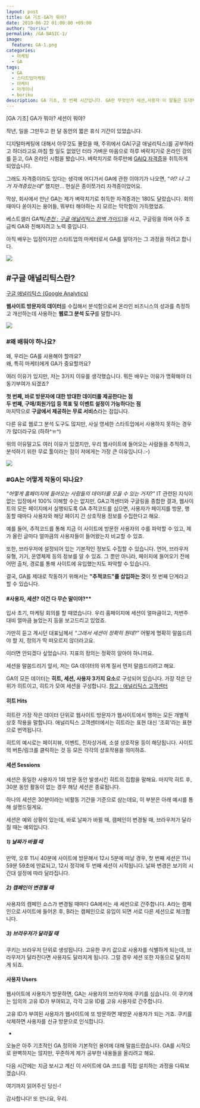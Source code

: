 ```yaml
---
layout: post
title: GA 기초-GA가 뭐야?
date: 2019-06-22 01:00:00 +09:00
author: "boriku"
permalink: /GA-BASIC-1/
image:
  feature: GA-1.png
categories:
  - 마케팅
  - GA
tags:
  - GA
  - 스타트업마케팅
  - 마케터
  - 마개이너
  - boriku
description: GA 기초, 첫 번째 시간입니다. GA란 무엇인가 세션,사용자 이 말들은 도대체 무슨 뜻인가? 아주 기본적인 GA 용어부터 공부해봅시다-!
---
```

[GA 기초] GA가 뭐야? 세션이 뭐야?


작년, 일을 그만두고 한 달 동안의 짧은 휴식 기간이 있었습니다.

디지털마케팅에 대해서 아무것도 몰랐을 때, 주위에서 GA(구글 애널리틱스)를 공부하라고 하더라고요.마침 할 일도 없었던 터라 가벼운 마음으로 하루 벼락치기로 온라인 강의를 듣고, GA 온라인 시험을 봤습니다. 벼락치기로 하루만에 [GAIQ 자격증](https://academy.exceedlms.com/student/path/2938)을 취득하게 되었습니다.

그래도 자격증이라도 있다는 생각에 어디가서 GA에 관한 이야기가 나오면, *“어? 나 그거 자격증있는데”* 했지만... 현실은 종이쪼가리 자격증이었어요.

막상, 회사에서 만난 GA는 제가 벼락치기로 취득한 자격증과는 180도 달랐습니다. 회의 때마다 쏟아지는 용어들, 뭐부터 해야하는 지 모르는 막막함이 가득했었죠.

베스트셀러 GA책[*(추천 : 구글 애널리틱스 완벽 가이드)*](http://www.yes24.com/Product/goods/57571638)을 사고, 구글링을 하며 아주 조금씩 GA와 친해지려고 노력 중입니다.

아직 배우는 입장이지만 스타트업의 마케터로서 GA를 알아가는 그 과정을 하려고 합니다.

![](https://marketingplatform.google.com/about/static/images/gmp/analytics-smb-benefit.jpg)

## #구글 애널리틱스란?

[구글 애널리틱스 (Google Analytics)](https://marketingplatform.google.com/about/analytics/?hl=ko)

**웹사이트 방문자의 데이터**를 수집해서 분석함으로써 온라인 비즈니스의 성과를 측정하고 개선하는데 사용하는 **웹로그 분석 도구**를 말합니다.

![](https://lh3.googleusercontent.com/wbnehcVJ-VSc239trOgl_DZYXxAbBAoJCn4tJNGIseAMC4M2gxaqToKDaQBpElOqEQI)

### #왜 배워야 하나요?
왜, 우리는 GA를 사용해야 할까요?<br>
왜, 특히 마케터에게 GA가 중요할까요?

여러 이유가 있지만, 저는 3가지 이유를 생각했습니다.
뭐든 배우는 이유가 명확해야 더 동기부여가 되겠죠?

**첫 번째, 바로 방문자에 대한 방대한 데이터를 제공한다는 점**<br>
**두 번째, 구매/회원가입 등 목표 및 이벤트 설정이 가능하다는 점**<br>
마지막으로 **구글에서 제공하는 무료 서비스**라는 점입니다.<br>

다른 유료 웹로그 분석 도구도 많지만, 사실 영세한 스타트업에서 사용하지 못하는 경우가 많더라구요 (하하^ㅠ^)

위의 이유말고도 여러 이유가 있겠지만, 우리 웹사이트에 들어오는 사람들을 추적하고, 분석하기 위한 무료 툴이라는 점이 저에게는 가장 큰 이유입니다.:-)

![](https://marketingplatform.google.com/about/static/images/gmp/product-benefits-feature-tout.jpg)

### **#GA는 어떻게 작동이 되나요?**
*“어떻게 홈페이지에 들어오는 사람들의 데이터를 모을 수 있는 거지?”*
IT 관련된 지식이 없는 입장에서 100% 이해할 수는 없지만, GA고객센터와 구글링을 종합한 결과,
웹사이트의 모든 페이지에서 실행되도록 GA 추적코드를 심으면, 사용자가 페이지를 방문, 행동할 때마다 사용자와 해당 페이지 간 상호작용 정보를 수집한다고 해요.

예를 들어, 추적코드를 통해 지금 이 사이트에 방문한 사용자의 수를 파악할 수 있고, 제가 올린 글마다 얼마큼의 사용자들이 들어왔는지 비교할 수 있죠.

또한, 브라우저에 설정되어 있는 기본적인 정보도 수집할 수 있습니다. 언어, 브라우저 유형, 기기, 운영체제 등의 정보를 알 수 있죠. 그 뿐만 아니라, 페이지에 들어오기 전에 어떤 출처, 경로를 통해 사이트에 유입했는지도 파악할 수 있습니다.

결국, GA를 제대로 작동하기 위해서는 **"추적코드"를 삽입하는 것**이 첫 번째 단계라고 할 수 있습니다.


#### #사용자, 세션? 이건 다 무슨 말이야?**
입사 초기, 마케팅 회의를 할 때였습니다. 우리 홈페이지에 세션이 얼마큼이고, 저번주 대비 얼마큼 늘었는지 등을 보고드리고 있었죠.

가만히 듣고 계시던 대표님께서 *“그래서 세션이 정확히 뭔데?”*
어떻게 명확히 말씀드려야 할 지, 정의가 딱 떠오르지 않더라고요.

이러면 안되겠다 싶었습니다. 지표의 정의는 정확히 알아야 하니까요.

세션을 말씀드리기 앞서, 저는 GA 데이터의 위계 질서 먼저 말씀드리려고 해요.

GA의 모든 데이터는 **히트, 세션, 사용자 3가지 요소**로 구성되어 있습니다. 가장 작은 단위가 히트이고, 히트가 모여 세션을 구성합니다.
[참고 : 애널리틱스 고객센터](https://support.google.com/analytics/answer/6086082?hl=ko)

#### 히트 Hits

히트란 가장 작은 데이터 단위로 웹사이트 방문자가 웹사이트에서 행하는 모든 개별적 상호 작용을 말합니다. 애널리틱스 고객센터에서는 히트라는 표현 대신 '조회'라는 표현으로 번역됩니다.

히트의 예시로는 페이지뷰, 이벤트, 전자상거래, 소셜 상호작용 등이 해당됩니다. 사이트의 버튼/링크를 클릭하는 것 등 모든 각각의 상호작용을 의미하죠.

#### **세션 Sessions**

세션은 동일한 사용자가 1회 방문 동안 발생시킨 히트의 집합을 말해요. 마지막 히트 후, 30분 동안 활동이 없는 경우 해당 세션은 종료됩니다.

하나의 세션은 30분이라는 비활동 기간을 기준으로 삼는데요, 이 부분은 아래 예시를 통해 설명드릴게요.

세션은 예외 상황이 있는데, 바로 날짜가 바뀔 때, 캠페인이 변경될 때, 브라우저가 달라질 때는 예외입니다.

##### 1) 날짜가 바뀔 때

만약, 오후 11시 40분에 사이트에 방문해서 12시 5분에 떠날 경우, 첫 번째 세션은 11시 59분 59초에 만료되고, 12시 정각에 두 번째 세션이 시작됩니다. 날짜 변경은 보기의 시간대 설정에 따라 달라집니다.



##### 2) 캠페인이 변경될 때

사용자의 캠페인 소스가 변경될 때마다 GA에서는 새 세션으로 간주합니다. A라는 캠페인으로 사이트에 들어온 후, B라는 캠페인으로 유입이 되면 서로 다른 세션으로 체크합니다.



##### 3) 브라우저가 달라질 때

쿠키는 브라우저 단위로 생성됩니다. 고유한 쿠키 값으로 사용자를 식별하게 되는데, 브라우저가 달라진다면 사용자도 달라지게 됩니다. 그럴 경우 세션 또한 자동으로 달라지게 되죠.



#### **사용자 Users**

웹사이트에 사용자가 방문하면, GA는 사용자의 브라우저에 쿠키를 심습니다. 이 쿠키에는 임의의 고유 ID가 부여되고, 각각 고유 ID를 고유 사용자로 간주합니다.

고유 ID가 부여된 사용자가 웹사이트에 또 방문하면 재방문 사용자가 되는 거죠. 쿠키를 삭제하면 사용자를 신규 방문으로 인식합니다.


-

오늘은 아주 기초적인 GA 정의와 기본적인 용어에 대해 말씀드렸습니다. GA를 시작으로 완벽하지는 않지만, 꾸준하게 제가 공부한 내용들을 올리려고 해요.



다음 시간에는 지금 보시고 계신 이 사이트에 GA 코드를 직접 설치하는 과정을 다뤄보겠습니다.

여기까지 읽어주신 당신-!



감사합니다! 또 만나요, 우리.
